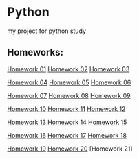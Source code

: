 # Python
 my project for python study

## Homeworks:

[Homework 01](https://github.com/fcss88/python/HW01)
[Homework 02](https://github.com/fcss88/python/HW02)
[Homework 03](https://github.com/fcss88/python/HW03)

[Homework 04](https://github.com/fcss88/python/HW04)
[Homework 05](https://github.com/fcss88/python/HW05)
[Homework 06](https://github.com/fcss88/python/HW06)

[Homework 07](https://github.com/fcss88/python/HW07)
[Homework 08](https://github.com/fcss88/python/HW08)
[Homework 09](https://github.com/fcss88/python/HW09)

[Homework 10](https://github.com/fcss88/python/HW10)
[Homework 11]()
[Homework 12]()

[Homework 13]()
[Homework 14]()
[Homework 15]()

[Homework 16]()
[Homework 17]()
[Homework 18]()

[Homework 19]()
[Homework 20]()
[Homework 21]
